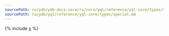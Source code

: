 ```yaml
---
sourcePath: ru/ydb/ydb-docs-core/ru/core/yql/reference/yql-core/types/special.md
sourcePath: ru/ydb/yql/reference/yql-core/types/special.md
---
```


{% include [x](_includes/special.md) %}
